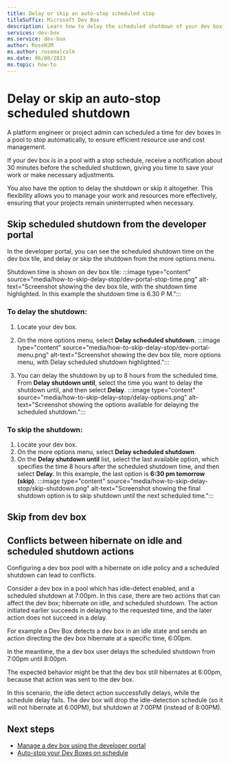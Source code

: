 ```yaml
---
title: Delay or skip an auto-stop scheduled stop
titleSuffix: Microsoft Dev Box
description: Learn how to delay the scheduled shutdown of your dev box, or skip the shutdown entirely.
services: dev-box
ms.service: dev-box
author: RoseHJM
ms.author: rosemalcolm
ms.date: 06/08/2023
ms.topic: how-to
---
```


# Delay or skip an auto-stop scheduled shutdown

A platform engineer or project admin can scheduled a time for dev boxes in a pool to stop automatically, to ensure efficient resource use and cost management. 

If your dev box is in a pool with a stop schedule, receive a notification about 30 minutes before the scheduled shutdown, giving you time to save your work or make necessary adjustments.

You also have the option to delay the shutdown or skip it altogether. This flexibility allows you to manage your work and resources more effectively, ensuring that your projects remain uninterrupted when necessary.

## Skip scheduled shutdown from the developer portal

In the developer portal, you can see the scheduled shutdown time on the dev box tile, and delay or skip the shutdown from the more options menu.

Shutdown time is shown on dev box tile:
:::image type="content" source="media/how-to-skip-delay-stop/dev-portal-stop-time.png" alt-text="Screenshot showing the dev box tile, with the shutdown time highlighted. In this example the shutdown time is 6.30 P M.":::

### To delay the shutdown:
1. Locate your dev box.
1. On the more options menu, select **Delay scheduled shutdown**. 
:::image type="content" source="media/how-to-skip-delay-stop/dev-portal-menu.png" alt-text="Screenshot showing the dev box tile, more options menu, with Delay scheduled shutdown highlighted.":::

1. You can delay the shutdown by up to 8 hours from the scheduled time. From **Delay shutdown until**, select the time you want to delay the shutdown until, and then select **Delay**.
:::image type="content" source="media/how-to-skip-delay-stop/delay-options.png" alt-text="Screenshot showing the options available for delaying the scheduled shutdown.":::

### To skip the shutdown:
1. Locate your dev box.
1. On the more options menu, select **Delay scheduled shutdown**. 
1. On the **Delay shutdown until** list, select the last available option, which specifies the time 8 hours after the scheduled shutdown time, and then select **Delay**. In this example, the last option is **6:30 pm tomorrow (skip)**. 
:::image type="content" source="media/how-to-skip-delay-stop/skip-shutdown.png" alt-text="Screenshot showing the final shutdown option is to skip shutdown until the next scheduled time.":::

## Skip from dev box

<!-- Need info -->
## Conflicts between hibernate on idle and scheduled shutdown actions

Configuring a dev box pool with a hibernate on idle policy and a scheduled shutdown can lead to conflicts.

Consider a dev box in a pool which has idle-detect enabled, and a scheduled shutdown at 7:00pm. In this case, there are two actions that can affect the dev box; hibernate on idle, and scheduled shutdown. The action initiated earlier succeeds in delaying to the requested time, and the later action does not succeed in a delay. 

For example a Dev Box detects a dev box in an idle state and sends an action directing the dev box hibernate at a specific time, 6:00pm.

In the meantime, the a dev box user delays the scheduled shutdown from 7:00pm until 8:00pm. 

The expected behavior might be that the dev box still hibernates at 6:00pm, because that action was sent to the dev box.

In this scenario, the idle detect action successfully delays, while the schedule delay fails. The dev box will drop the idle-detection schedule (so it will not hibernate at 6:00PM), but shutdown at 7:00PM (instead of 8:00PM).

<!-- Varsha, I'm not clear on which action delays and which doesn't. Let's talk it through again. the final paragraph doesn't make sense. --> 

<!-- Question: What's idle detect & how is it configured -->

## Next steps

- [Manage a dev box using the developer portal](./how-to-create-dev-boxes-developer-portal.md)
- [Auto-stop your Dev Boxes on schedule](how-to-configure-stop-schedule.md)